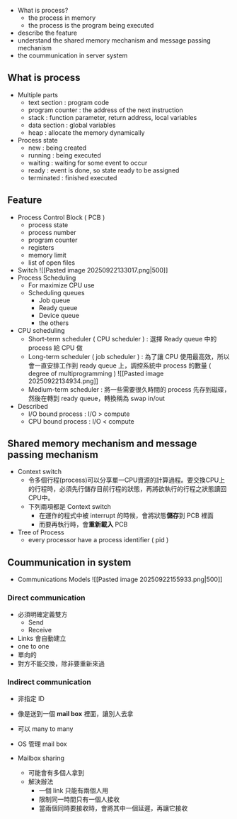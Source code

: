 - What is process?
	- the process in memory
	- the process is the program being executed
- describe the feature
- understand the shared memory mechanism and message passing mechanism
- the coummunication in server system

## What is process
- Multiple parts 
	- text section : program code
	- program counter : the address of the next instruction
	- stack : function parameter, return address, local variables
	- data section : global variables
	- heap : allocate the memory dynamically
- Process state
	- new : being created
	- running : being executed
	- waiting : waiting for some event to occur
	- ready : event is done, so state ready to be assigned 
	- terminated : finished executed
## Feature 
- Process Control Block ( PCB )
	- process state 
	- process number
	- program counter
	- registers
	- memory limit
	- list of open files
- Switch 
	![[Pasted image 20250922133017.png|500]]
- Process Scheduling
	- For maximize CPU use
	- Scheduling queues
		- Job queue
		- Ready queue
		- Device queue
		- the others
- CPU scheduling
	- Short-term scheduler ( CPU scheduler ) : 選擇 Ready queue 中的 process 給 CPU 做
	- Long-term scheduler ( job scheduler ) : 為了讓 CPU 使用最高效，所以會一直安排工作到 ready queue 上，調控系統中 process 的數量 ( degree of multiprogramming )
	![[Pasted image 20250922134934.png]]
	- Medium-term scheduler : 將一些需要很久時間的 process 先存到磁碟，然後在轉到 ready queue，轉換稱為 swap in/out
- Described 
	- I/O bound process : I/O > compute
	- CPU bound process : I/O < compute
## Shared memory mechanism and message passing mechanism
- Context switch
	- 令多個行程(process)可以分享單一CPU資源的計算過程。要交換CPU上的行程時，必須先行儲存目前行程的狀態，再將欲執行的行程之狀態讀回CPU中。
	- 下列兩項都是 Context switch
		- 在運作的程式中被 interrupt 的時候，會將狀態**儲存**到 PCB 裡面
		- 而要再執行時，會**重新載入** PCB
- Tree of Process
	- every processor have a process identifier ( pid )

## Coummunication in system
- Communications Models
	![[Pasted image 20250922155933.png|500]]
### Direct communication
+ 必須明確定義雙方
	+ Send
	+ Receive 
+ Links 會自動建立
+ one to one
+ 單向的
+ 對方不能交換，除非要重新來過

### Indirect communication
+ 非指定 ID
+ 像是送到一個 **mail box** 裡面，讓別人去拿
+ 可以 many to many
+ OS 管理 mail box 

+ Mailbox sharing
	+ 可能會有多個人拿到
	+ 解決辦法
		+ 一個 link 只能有兩個人用
		+ 限制同一時間只有一個人接收
		+ 當兩個同時要接收時，會將其中一個延遲，再讓它接收